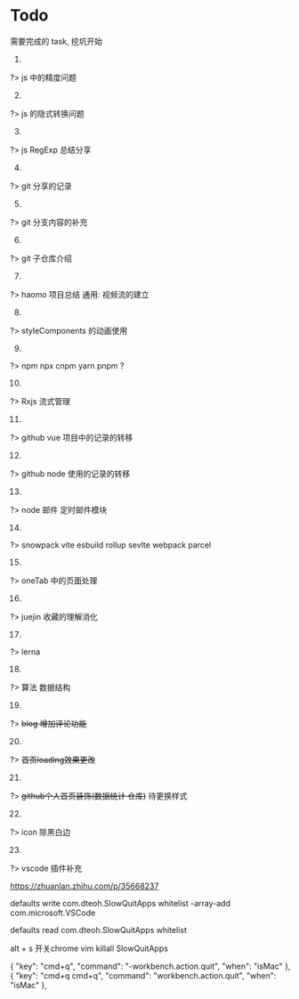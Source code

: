 # Todo

需要完成的 task, 挖坑开始

1. 
?> js 中的精度问题

2. 
?> js 的隐式转换问题

3. 
?> js RegExp 总结分享

4. 
?> git 分享的记录

5. 
?> git 分支内容的补充

6. 
?> git 子仓库介绍

7. 
?> haomo 项目总结 通用: 视频流的建立

8. 
?> styleComponents 的动画使用

9. 
?> npm npx cnpm yarn pnpm ?

10. 
?> Rxjs 流式管理

11. 
?> github vue 项目中的记录的转移

12. 
?> github node 使用的记录的转移

13. 
?> node 邮件 定时邮件模块

14. 
?> snowpack vite esbuild rollup sevlte webpack parcel

15. 
?> oneTab 中的页面处理

16. 
?> juejin 收藏的理解消化

17. 
?> lerna

18. 
?> 算法 数据结构

19. 
?> ~~blog 增加评论功能~~

20. 
?> ~~首页loading效果更改~~

21. 
?> ~~github个人首页装饰(数据统计 仓库)~~ 待更换样式

22. 
?> icon 除黑白边

23. 
?> vscode 插件补充


https://zhuanlan.zhihu.com/p/35668237



defaults write com.dteoh.SlowQuitApps whitelist -array-add com.microsoft.VSCode


defaults read com.dteoh.SlowQuitApps whitelist



alt + s 开关chrome vim
killall SlowQuitApps


  { "key": "cmd+q", "command": "-workbench.action.quit", "when": "isMac" },
    { "key": "cmd+q cmd+q", "command": "workbench.action.quit", "when": "isMac" },
